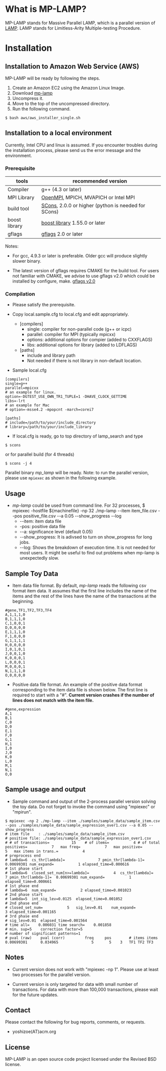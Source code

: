 # What is MP-LAMP?

MP-LAMP stands for Massive Parallel LAMP,
which is a parallel version of
[LAMP](http://a-terada.github.io/lamp/).
LAMP stands for Limitless-Arity Multiple-testing Procedure.


# Installation

## Installation to Amazon Web Service (AWS)

MP-LAMP will be ready by following the steps.

1. Create an Amazon EC2 using the Amazon Linux Image.
2. Download [mp-lamp](https://github.com/tsudalab/mp-lamp/archive/v0.1.tar.gz)
3. Uncompress it.
4. Move to the top of the uncompressed directory.
5. Run the following command.

```text
$ bash aws/aws_installer_single.sh
```

## Installation to a local environment

Currently, Intel CPU and linux is assumed.
If you encounter troubles during the installation process,
please send us the error message and the environment.

### Prerequisite

| tools      | recommended version |
|------------|--------------------|
|Compiler    | g++ (4.3 or later) |
|MPI Library | [OpenMPI](https://www.open-mpi.org/), MPICH, MVAPICH or Intel MPI |
|build tool  | [SCons](http://scons.org/), 2.0.0 or higher (python is needed for SCons) |
|boost library | [boost library](http://www.boost.org/) 1.55.0 or later |
|gflags      | [gflags](http://gflags.github.io/gflags/) 2.0 or later |

Notes:
* For gcc, 4.9.3 or later is preferable.
Older gcc will produce slightly slower binary.

* The latest version of gflags requires CMAKE for the build tool.
For users not familiar with CMAKE,
we advise to use gflags v2.0 which could be installed by configure, make.
[gflags v2.0](https://github.com/gflags/gflags/archive/v2.0.tar.gz)

### Compilation

* Please satisfy the prerequisite.

* Copy local.sample.cfg to local.cfg and edit appropriately.
  * [compilers]
	* single: compiler for non-parallel code (g++ or icpc)
	* parallel: compiler for MPI (typically mpicxx)
	* options: additional options for compier (added to CXXFLAGS)
	* libs: additional options for library (added to LDFLAGS)
  * [paths]
	* include and library path
	* Not needed if there is not library in non-default location.

* Sample local.cfg

```text
[compilers]
single=g++
parallel=mpicxx
# an example for linux.
option=-DGTEST_USE_OWN_TR1_TUPLE=1 -DHAVE_CLOCK_GETTIME
libs=-lrt
# an example for Mac
# option=-msse4.2 -mpopcnt -march=corei7

[paths]
# include=/path/to/your/include_directory
# library=/path/to/your/include_library
```

* If local.cfg is ready, go to top directory of lamp_search and type

```text
$ scons
```

or for parallel build (for 4 threads)

```text
$ scons -j 4
```

Parallel binary *mp_lamp* will be ready.
Note: to run the parallel version, please use `mpiexec`
as shown in the following example.
	
## Usage

* *mp-lamp* could be used from command line.
For 32 processes,
$ mpiexec -hostfile ${machinefile} -np 32 ./mp-lamp --item item_file.csv --pos positive_file.csv --a 0.05 --show_progress --log
	* --item: item data file
	* -pos: positive data file
	* --a: significance level (default 0.05)
	* --show_progress:
	    It is adivsed to turn on show_progress for long jobs.
	* --log: Shows the breakdown of execution time. It is not needed for most users.
		It might be useful to find out problems when mp-lamp is unexpectedly slow.

## Sample Toy Data

* Item data file format.
By default, *mp-lamp* reads the following csv format item data.
It assumes that the first line includes the name of the items
and the rest of the lines have the name of the transactions at the beginning.

```text
#gene,TF1,TF2,TF3,TF4
A,1,1,1,0
B,1,1,1,0
C,1,0,0,1
D,0,0,0,0
E,1,1,1,0
F,1,0,0,0
G,1,1,1,1
H,0,0,0,0
I,0,1,0,1
J,0,0,1,0
K,0,0,0,1
L,0,0,0,1
M,0,0,0,1
N,1,1,1,0
O,0,0,0,0
```

* Positive data file format.
An example of the positive data format corresponding to the item data file
is shown below.
The first line is required to start with a "\#".
**Current version crashes if the number of lines does not match with the item file.**

```text
#gene,expression
A,1
B,1
C,0
D,0
E,1
F,0
G,1
H,1
I,0
J,0
K,0
L,0
M,1
N,1
O,0
```

## Sample usage and output

* Sample command and output of the 2-process parallel version solving the toy
  data. Do not forget to invoke the command using "mpiexec" or "mpirun".

```text
$ mpiexec -np 2 ./mp-lamp --item ./samples/sample_data/sample_item.csv --pos ./samples/sample_data/sample_expression_over1.csv --a 0.05 --show_progress
# item file    : ./samples/sample_data/sample_item.csv
# positive file: ./samples/sample_data/sample_expression_over1.csv
# # of transactions=          15	# of items=           4	# of total positives=           7	max freq=           7	max positive=           5	max items in trans.=           4
# preprocess end
# lambda=6	cs_thr[lambda]=               7	pmin_thr[lambda-1]=  0.00699301	num_expand=           1	elapsed_time=0.000616
# 1st phase start
# lambda=6	closed_set_num[n>=lambda]=           4	cs_thr[lambda]=               7	pmin_thr[lambda-1]=  0.00699301	num_expand=           1	elapsed_time=0.000661
# 1st phase end
# lambda=6	num_expand=           2	elapsed_time=0.001023
# 2nd phase start
# lambda=5	int_sig_lev=0.0125	elapsed_time=0.001052
# 2nd phase end
# closed_set_num=           5	sig_lev=0.01	num_expand=           3	elapsed_time=0.001165
# 3rd phase end
# sig_lev=0.01	elapsed_time=0.001564
# time all=    0.006031	time search=    0.001858
# min. sup=5	correction factor=5
# number of significant patterns=1
# pval (raw)    pval (corr)         freq     pos        # items items
0.00699301      0.034965               5       5	3	TF1	TF2	TF3
```

## Notes

* Current version does not work with "mpiexec -np 1".
  Please use at least two processes for the parallel version.

* Current version is only targeted for data with small number of transactions.
  For data with more than 100,000 transactions, please wait for the future updates.

## Contact

Please contact the following for bug reports, comments, or requests.

* yoshizoe(AT)acm.org

## License

MP-LAMP is an open source code project licensed under the Revised BSD license.

